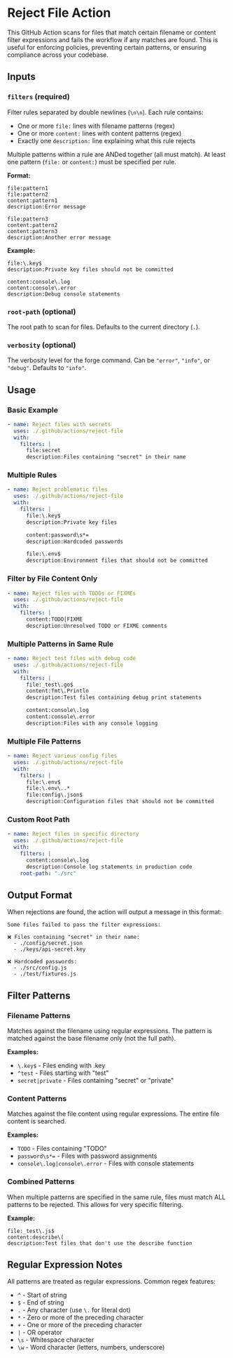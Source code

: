 # Reject File Action

This GitHub Action scans for files that match certain filename or content filter expressions and fails the workflow if any matches are found. This is useful for enforcing policies, preventing certain patterns, or ensuring compliance across your codebase.

## Inputs

### `filters` (required)

Filter rules separated by double newlines (`\n\n`). Each rule contains:

- One or more `file:` lines with filename patterns (regex)
- One or more `content:` lines with content patterns (regex)
- Exactly one `description:` line explaining what this rule rejects

Multiple patterns within a rule are ANDed together (all must match).
At least one pattern (`file:` or `content:`) must be specified per rule.

**Format:**

```
file:pattern1
file:pattern2
content:pattern1
description:Error message

file:pattern3
content:pattern2
content:pattern3
description:Another error message
```

**Example:**

```
file:\.key$
description:Private key files should not be committed

content:console\.log
content:console\.error
description:Debug console statements
```

### `root-path` (optional)

The root path to scan for files. Defaults to the current directory (`.`).

### `verbosity` (optional)

The verbosity level for the forge command. Can be `"error"`, `"info"`, or `"debug"`. Defaults to `"info"`.

## Usage

### Basic Example

```yaml
- name: Reject files with secrets
  uses: ./.github/actions/reject-file
  with:
    filters: |
      file:secret
      description:Files containing "secret" in their name
```

### Multiple Rules

```yaml
- name: Reject problematic files
  uses: ./.github/actions/reject-file
  with:
    filters: |
      file:\.key$
      description:Private key files

      content:password\s*=
      description:Hardcoded passwords

      file:\.env$
      description:Environment files that should not be committed
```

### Filter by File Content Only

```yaml
- name: Reject files with TODOs or FIXMEs
  uses: ./.github/actions/reject-file
  with:
    filters: |
      content:TODO|FIXME
      description:Unresolved TODO or FIXME comments
```

### Multiple Patterns in Same Rule

```yaml
- name: Reject test files with debug code
  uses: ./.github/actions/reject-file
  with:
    filters: |
      file:_test\.go$
      content:fmt\.Println
      description:Test files containing debug print statements

      content:console\.log
      content:console\.error
      description:Files with any console logging
```

### Multiple File Patterns

```yaml
- name: Reject various config files
  uses: ./.github/actions/reject-file
  with:
    filters: |
      file:\.env$
      file:\.env\..*
      file:config\.json$
      description:Configuration files that should not be committed
```

### Custom Root Path

```yaml
- name: Reject files in specific directory
  uses: ./.github/actions/reject-file
  with:
    filters: |
      content:console\.log
      description:Console log statements in production code
    root-path: "./src"
```

## Output Format

When rejections are found, the action will output a message in this format:

```
Some files failed to pass the filter expressions:

❌ Files containing "secret" in their name:
  - ./config/secret.json
  - ./keys/api-secret.key

❌ Hardcoded passwords:
  - ./src/config.js
  - ./test/fixtures.js
```

## Filter Patterns

### Filename Patterns

Matches against the filename using regular expressions. The pattern is matched against the base filename only (not the full path).

**Examples:**

- `\.key$` - Files ending with .key
- `^test` - Files starting with "test"
- `secret|private` - Files containing "secret" or "private"

### Content Patterns

Matches against the file content using regular expressions. The entire file content is searched.

**Examples:**

- `TODO` - Files containing "TODO"
- `password\s*=` - Files with password assignments
- `console\.log|console\.error` - Files with console statements

### Combined Patterns

When multiple patterns are specified in the same rule, files must match ALL patterns to be rejected. This allows for very specific filtering.

**Example:**

```
file:_test\.js$
content:describe\(
description:Test files that don't use the describe function
```

## Regular Expression Notes

All patterns are treated as regular expressions. Common regex features:

- `^` - Start of string
- `$` - End of string
- `.` - Any character (use `\.` for literal dot)
- `*` - Zero or more of the preceding character
- `+` - One or more of the preceding character
- `|` - OR operator
- `\s` - Whitespace character
- `\w` - Word character (letters, numbers, underscore)
